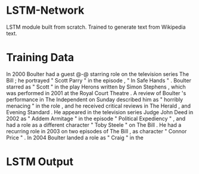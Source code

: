 # LSTM-Network
LSTM module built from scratch. Trained to generate text from Wikipedia text.

#  Training Data
In 2000 Boulter had a guest @-@ starring role on the television series The Bill ; he portrayed " Scott Parry " in the episode , " In Safe Hands " . Boulter starred as " Scott " in the play Herons written by Simon Stephens , which was performed in 2001 at the Royal Court Theatre . A review of Boulter 's performance in The Independent on Sunday described him as " horribly menacing " in the role , and he received critical reviews in The Herald , and Evening Standard . He appeared in the television series Judge John Deed in 2002 as " Addem Armitage " in the episode " Political Expediency " , and had a role as a different character " Toby Steele " on The Bill . 
 He had a recurring role in 2003 on two episodes of The Bill , as character " Connor Price " . In 2004 Boulter landed a role as " Craig " in the  
 
 
# LSTM Output
